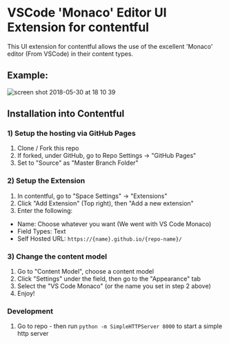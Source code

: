 # VSCode 'Monaco' Editor UI Extension for contentful
This UI extension for contentful allows the use of the excellent 'Monaco' editor (From VSCode) in their content types.

## Example:
![screen shot 2018-05-30 at 18 10 39](https://user-images.githubusercontent.com/1135454/40737318-411af474-6438-11e8-8952-bf1ff0f1ee96.png)

## Installation into Contentful

### 1) Setup the hosting via GitHub Pages
1) Clone / Fork this repo
2) If forked, under GitHub, go to Repo Settings -> "GitHub Pages"
3) Set to "Source" as "Master Branch Folder"

### 2) Setup the Extension
1) In contentful, go to "Space Settings" -> "Extensions"
2) Click "Add Extension" (Top right), then "Add a new extension"
3) Enter the following:
- Name: Choose whatever you want (We went with VS Code Monaco)
- Field Types: Text
- Self Hosted URL: `https://{name}.github.io/{repo-name}/`

### 3) Change the content model
1) Go to "Content Model", choose a content model
2) Click "Settings" under the field, then go to the "Appearance" tab
3) Select the "VS Code Monaco" (or the name you set in step 2 above)
4) Enjoy!

### Development
1) Go to repo - then run `python -m SimpleHTTPServer 8000` to start a simple http server